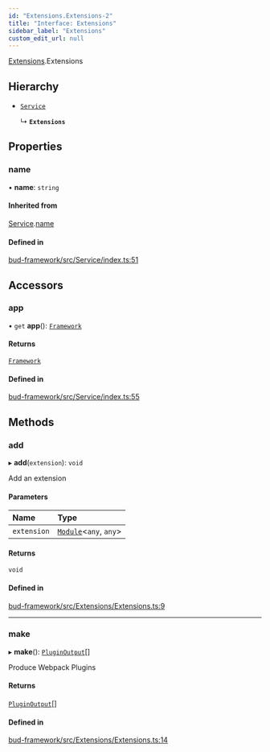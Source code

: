 ```yaml
---
id: "Extensions.Extensions-2"
title: "Interface: Extensions"
sidebar_label: "Extensions"
custom_edit_url: null
---
```


[Extensions](../modules/Extensions.md).Extensions

## Hierarchy

- [`Service`](../classes/Service.Service-1.md)

  ↳ **`Extensions`**

## Properties

### name

• **name**: `string`

#### Inherited from

[Service](../classes/Service.Service-1.md).[name](../classes/Service.Service-1.md#name)

#### Defined in

[bud-framework/src/Service/index.ts:51](https://github.com/roots/bud/blob/18ced3274/packages/@roots/bud-framework/src/Service/index.ts#L51)

## Accessors

### app

• `get` **app**(): [`Framework`](../classes/Framework.Framework-2.md)

#### Returns

[`Framework`](../classes/Framework.Framework-2.md)

#### Defined in

[bud-framework/src/Service/index.ts:55](https://github.com/roots/bud/blob/18ced3274/packages/@roots/bud-framework/src/Service/index.ts#L55)

## Methods

### add

▸ **add**(`extension`): `void`

Add an extension

#### Parameters

| Name | Type |
| :------ | :------ |
| `extension` | [`Module`](Extensions.Module-1.md)<`any`, `any`\> |

#### Returns

`void`

#### Defined in

[bud-framework/src/Extensions/Extensions.ts:9](https://github.com/roots/bud/blob/18ced3274/packages/@roots/bud-framework/src/Extensions/Extensions.ts#L9)

___

### make

▸ **make**(): [`PluginOutput`](../modules/Extensions.Extensions-1.md#pluginoutput)[]

Produce Webpack Plugins

#### Returns

[`PluginOutput`](../modules/Extensions.Extensions-1.md#pluginoutput)[]

#### Defined in

[bud-framework/src/Extensions/Extensions.ts:14](https://github.com/roots/bud/blob/18ced3274/packages/@roots/bud-framework/src/Extensions/Extensions.ts#L14)
